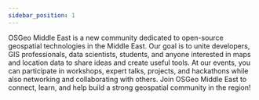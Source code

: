 ```yaml
---
sidebar_position: 1
---
```


OSGeo Middle East is a new community dedicated to open-source geospatial technologies in the Middle East. Our goal is to unite developers, GIS professionals, data scientists, students, and anyone interested in maps and location data to share ideas and create useful tools. At our events, you can participate in workshops, expert talks, projects, and hackathons while also networking and collaborating with others. Join OSGeo Middle East to connect, learn, and help build a strong geospatial community in the region!
